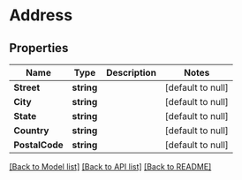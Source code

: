 # Address

## Properties
Name | Type | Description | Notes
------------ | ------------- | ------------- | -------------
**Street** | **string** |  | [default to null]
**City** | **string** |  | [default to null]
**State** | **string** |  | [default to null]
**Country** | **string** |  | [default to null]
**PostalCode** | **string** |  | [default to null]

[[Back to Model list]](../README.md#documentation-for-models) [[Back to API list]](../README.md#documentation-for-api-endpoints) [[Back to README]](../README.md)


